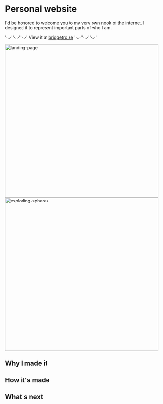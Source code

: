 # Personal website

I'd be honored to welcome you to my very own nook of the internet. I designed it to represent important parts of who I am.

'·..·''·..·''·..·' View it at [bridgetro.se](https://bridgetro.se) '·..·''·..·''·..·'

<p float="left">
  <img alt='landing-page' width='500' src="https://bridgetro.se/project-snapshots/personal-website/personal-website-1-landing-page.png" />
  <img alt="exploding-spheres" src="https://bridgetro.se/project-snapshots/personal-website/personal-website-2-exploding-spheres.png" width='500'/>
</p>

## Why I made it

## How it's made

## What's next
